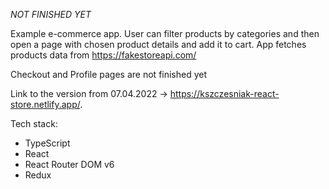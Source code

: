 *NOT FINISHED YET*

Example e-commerce app. User can filter products by categories and then open a page with chosen product details and add it to cart.
App fetches products data from https://fakestoreapi.com/

Checkout and Profile pages are not finished yet

Link to the version from 07.04.2022 -> https://kszczesniak-react-store.netlify.app/.

Tech stack:
- TypeScript
- React
- React Router DOM v6
- Redux


